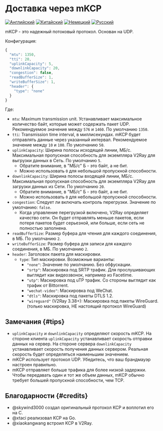 # Доставка через mKCP

[![Английский](../../resources/english.svg)](https://www.v2ray.com/en/configuration/transport/mkcp.html) [![Китайский](../../resources/chinese.svg)](https://www.v2ray.com/chapter_02/transport/mkcp.html) [![Немецкий](../../resources/german.svg)](https://www.v2ray.com/de/configuration/transport/mkcp.html) [![Русский](../../resources/russian.svg)](https://www.v2ray.com/ru/configuration/transport/mkcp.html)

mKCP - это надежный потоковый протокол. Основан на UDP.

Конфигурация:

```javascript
{
  "mtu": 1350,
  "tti": 20,
  "uplinkCapacity": 5,
  "downlinkCapacity": 20,
  "congestion": false,
  "readBufferSize": 1,
  "writeBufferSize": 1,
  "header": {
    "type": "none"
  }
}
```

Где:

* `mtu`: Maximum transmission unit. Устанавливает максимальное количество байт, которые может содержать пакет UDP. Рекомендуемое значение между `576` и `1460`. По умолчанию `1350`.
* `tti`: Transmission time interval, в миллисекундах. mKCP будет отправлять данные через указанный интервал. Рекомендуемое значение между `10` и `100`. По умолчанию `50`.
* `uplinkCapacity`: Ширина полосы исходящей линии, МБ/с. Максимальная пропускная способность для экземпляра V2Ray для выгрузки данных в Сеть. По умолчанию `5`. 
  * Обратите внимание, в "МБ/с" Б - это байт, а не бит.
  * Можно использовать `0` для небольшой пропускной способности.
* `downlinkCapacity`: Ширина полосы входящей линии, МБ/с. Максимальная пропускная способность для экземпляра V2Ray для загрузки данных из Сети. По умолчанию `20`. 
  * Обратите внимание, в "МБ/с" Б - это байт, а не бит.
  * Можно использовать `0` для небольшой пропускной способности.
* `congestion`: Следует ли включать контроль перегрузки. Значение по умолчанию: `false`. 
  * Когда управление перегрузкой включено, V2Ray определяет качество сети. Он будет отправлять меньше пакетов, если потеря пакетов будет серьезной, или больше, если сеть не полностью заполнена.
* `readBufferSize`: Размер буфера для чтения для каждого соединения, в МБ. По умолчанию `2`.
* `writeBufferSize`: Размер буфера для записи для каждого соединения, в МБ. По умолчанию `2`.
* `header`: Заголовок пакета для маскировки. 
  * `type`: Тип маскировки. Возможные варианты: 
    * `"none"`: Значение по умолчанию. Без обфускации.
    * `"srtp"`: Маскировка под SRTP трафик. Для прослушивающих выглядит как видеозвонок, например из Facetime.
    * `"utp"`: Маскировка под uTP трафик. Со стороны выглядит как трафик от Bittorrent.
    * `"wechat-video"`: Маскировка под WeChat.
    * `"dtls"`: Маскировка под пакеты DTLS 1.2.
    * `"wireguard"` (V2Ray 3.38+): Маскировка под пакеты WireGuard. (только маскировка, НЕ настоящий протокол WireGuard)

## Замечания {#tips}

* `uplinkCapacity` и `downlinkCapacity` определяют скорость mKCP. На стороне клиента `uplinkCapacity` устанавливает скорость отправки данных на сервер. На стороне сервера `downlinkCapacity` устанавливает скорость получения данных сервером. Реальная скорость будет определяться наименьшим значением.
* mKCP использует протокол UDP. Убедитесь, что ваш брандмауэр настроен правильно.
* mKCP отправляет больше трафика для более низкой задержки. Чтобы передавать один и тот же объем данных, mKCP обычно требует большей пропускной способности, чем TCP.

## Благодарности {#credits}

* @skywind3000 создал оригинальный протокол KCP и воплотил его на C.
* @xtaci реализовал KCP на Go.
* @xiaokangwang встроил KCP в V2Ray.